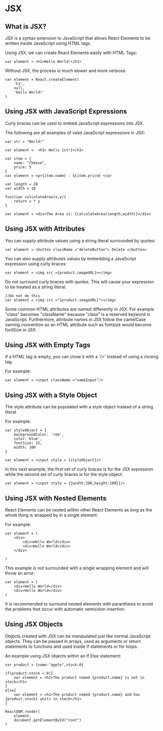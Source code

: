 # JSX

## What is JSX?

JSX is a syntax extension to JavaScript that allows React Elements to be written inside JavaScript using HTML tags.

Using JSX, we can create React Elements easily with HTML Tags:


    var element = <h1>Hello World!</h1>

Without JSX, the process is much slower and more verbose:


    var element = React.createElement(
        'h1',
        null,
        'Hello World!'
    )

## Using JSX with JavaScript Expressions

Curly braces can be used to embed JavaScript expressions into JSX.

The following are all examples of valid JavaScript expressions in JSX:

    var str = "World!" 

    var element =  <h1> Hello {str}</h1>

    var item = {
        name: "Cheese",
        price: 5
    }
    var element = <p>{item.name} : ${item.price} </p>

    var length = 20
    var width = 10

    function calculateArea(x,y){
        return x * y
    }

    var element = <div>The Area is: {calculateArea(length,width)}</div>

## Using JSX with Attributes

You can supply attribute values using a string literal surrounded by quotes:

    var element = <button className ="deleteButton"> Delete </button>

You can also supply attributes values by embedding a JavaScript expression using curly braces:

    var element = <img src ={product.imageURL}></img>

Do not surround curly braces with quotes. This will cause your expression to be treated as a string literal:

    //Do not do this
    var element = <img src ="{product.imageURL}"></img>

Some common HTML attributes are named differently in JSX. For example "class" becomes "className" because "class" is a reserved keyword in JavaScript. Furthermore, attribute names in JSX follow the camelCase naming convention so an HTML attribute such as fontsize would become fontSize in JSX.
## Using JSX with Empty Tags

If a HTML tag is empty, you can close it with a '/>' instead of using a closing tag.

For example:

    var element = <input className ="nameInput"/>

## Using JSX with a Style Object

The style attribute can be populated with a style object instead of a string literal

For example:

    var styleObject = {
        backgroundColor: 'red',
        color:'blue',
        fontSize: 25,
        width: 100
    }

    var element = <input style = {styleObject}/>

In this next example, the first set of curly braces is for the JSX expression while the second set of curly braces is for the style object:

    var element = <input style = {{width:200,height:100}}/>

## Using JSX with Nested Elements

React Elements can be nested within other React Elements as long as the whole thing is wrapped by in a single element.

For example:

    var element = (
        <div>
            <div>Hello World</div>
            <div>Hello World</div>
        </div>

    )

This example is not surrounded with a single wrapping element and will throw an error:

    var element = (
        <div>Hello World</div>
        <div>Hello World</div>
    )

It is recommended to surround nested elements with paranthesis to avoid the problems that occur with automatic semicolon insertion.
## Using JSX Objects

Objects created with JSX can be manipulated just like normal JavaScript objects. They can be passed in arrays, used as arguments or return statements to functions and used inside if statements or for loops.

An example using JSX objects within an If Else statement:


    var product = {name:"apple",stock:0}

    if(product.stock < 0){
        var element = <h1>The product named {product.name} is not in stock</h1>
    }
    else{
        var element = <h1>The product named {product.name} and has {product.stock} units in stock</h1>
    }

    ReactDOM.render(
        element,
        document.getElementById("root")
    )